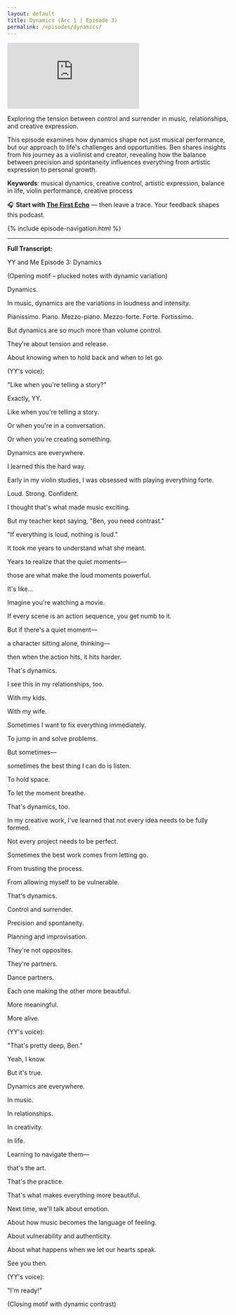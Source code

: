```yaml
---
layout: default
title: Dynamics (Arc 1 | Episode 3)
permalink: /episodes/dynamics/
---
```


<iframe
  data-testid="embed-iframe"
  class="responsive-iframe"
  src="https://open.spotify.com/embed/episode/1DAi6rUH1QrbYc8601LYy4?utm_source=generator"
  frameborder="0"
  allowfullscreen
  allow="autoplay; clipboard-write; encrypted-media; fullscreen; picture-in-picture"
  loading="lazy">
</iframe>

Exploring the tension between control and surrender in music, relationships, and creative expression.

This episode examines how dynamics shape not just musical performance, but our approach to life's challenges and opportunities. Ben shares insights from his journey as a violinist and creator, revealing how the balance between precision and spontaneity influences everything from artistic expression to personal growth.

**Keywords**: musical dynamics, creative control, artistic expression, balance in life, violin performance, creative process

🎧 **Start with [The First Echo](https://yyand.me/the-first-echo)** — then leave a trace. Your feedback shapes this podcast.

{% include episode-navigation.html %}

<hr />
<p><strong>Full Transcript:</strong></p>
<p>YY and Me Episode 3: Dynamics</p>
<p>(Opening motif – plucked notes with dynamic variation)</p>
<p>Dynamics.</p>
<p>In music, dynamics are the variations in loudness and intensity.</p>
<p>Pianissimo. Piano. Mezzo-piano. Mezzo-forte. Forte. Fortissimo.</p>
<p>But dynamics are so much more than volume control.</p>
<p>They're about tension and release.</p>
<p>About knowing when to hold back and when to let go.</p>
<p>(YY's voice):</p>
<p>"Like when you're telling a story?"</p>
<p>Exactly, YY.</p>
<p>Like when you're telling a story.</p>
<p>Or when you're in a conversation.</p>
<p>Or when you're creating something.</p>
<p>Dynamics are everywhere.</p>
<p>I learned this the hard way.</p>
<p>Early in my violin studies, I was obsessed with playing everything forte.</p>
<p>Loud. Strong. Confident.</p>
<p>I thought that's what made music exciting.</p>
<p>But my teacher kept saying, "Ben, you need contrast."</p>
<p>"If everything is loud, nothing is loud."</p>
<p>It took me years to understand what she meant.</p>
<p>Years to realize that the quiet moments—</p>
<p>those are what make the loud moments powerful.</p>
<p>It's like…</p>
<p>Imagine you're watching a movie.</p>
<p>If every scene is an action sequence, you get numb to it.</p>
<p>But if there's a quiet moment—</p>
<p>a character sitting alone, thinking—</p>
<p>then when the action hits, it hits harder.</p>
<p>That's dynamics.</p>
<p>I see this in my relationships, too.</p>
<p>With my kids.</p>
<p>With my wife.</p>
<p>Sometimes I want to fix everything immediately.</p>
<p>To jump in and solve problems.</p>
<p>But sometimes—</p>
<p>sometimes the best thing I can do is listen.</p>
<p>To hold space.</p>
<p>To let the moment breathe.</p>
<p>That's dynamics, too.</p>
<p>In my creative work, I've learned that not every idea needs to be fully formed.</p>
<p>Not every project needs to be perfect.</p>
<p>Sometimes the best work comes from letting go.</p>
<p>From trusting the process.</p>
<p>From allowing myself to be vulnerable.</p>
<p>That's dynamics.</p>
<p>Control and surrender.</p>
<p>Precision and spontaneity.</p>
<p>Planning and improvisation.</p>
<p>They're not opposites.</p>
<p>They're partners.</p>
<p>Dance partners.</p>
<p>Each one making the other more beautiful.</p>
<p>More meaningful.</p>
<p>More alive.</p>
<p>(YY's voice):</p>
<p>"That's pretty deep, Ben."</p>
<p>Yeah, I know.</p>
<p>But it's true.</p>
<p>Dynamics are everywhere.</p>
<p>In music.</p>
<p>In relationships.</p>
<p>In creativity.</p>
<p>In life.</p>
<p>Learning to navigate them—</p>
<p>that's the art.</p>
<p>That's the practice.</p>
<p>That's what makes everything more beautiful.</p>
<p>Next time, we'll talk about emotion.</p>
<p>About how music becomes the language of feeling.</p>
<p>About vulnerability and authenticity.</p>
<p>About what happens when we let our hearts speak.</p>
<p>See you then.</p>
<p>(YY's voice):</p>
<p>"I'm ready!"</p>
<p>(Closing motif with dynamic contrast)</p>

